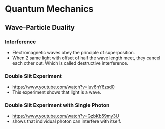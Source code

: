 # Quantum Mechanics
## Wave-Particle Duality
### Interference
- Electromagnetic waves obey the principle of superposition.
- When 2 same light with offset of half the wave length meet, they cancel each other out. Which is called destructive interference.

### Double Slit Experiment
- https://www.youtube.com/watch?v=Iuv6hY6zsd0
- This experiment shows that light is a wave.

### Double Slit Experiment with Single Photon
- https://www.youtube.com/watch?v=GzbKb59my3U
- shows that individual photon can interfere with itself.